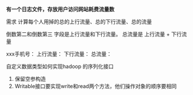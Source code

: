 
**有一个日志文件，存放用户访问网站耗费流量数**

需求 计算每个人用掉的总的上行流量、总的下行流量、总的流量

倒数第二和倒数第三 字段是上行流量和下行流量。 
总流量是 上行流量 + 下行流量

xxx手机号： 上行流量： 下行流量： 总流量：


自定义数据类型如何实现hadoop 的序列化接口
1. 保留空参构造
2. Writable接口要实现write和read两个方法，他们操作对象的顺序要相同
